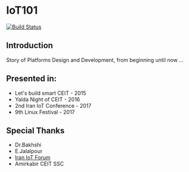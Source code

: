 # IoT101
[![Build Status](https://travis-ci.org/1995parham/IoT101.svg?branch=master)](https://travis-ci.org/1995parham/IoT101)

## Introduction

Story of Platforms Design and Development, from beginning until now ...

## Presented in:

- Let's build smart CEIT - 2015
- Yalda Night of CEIT - 2016
- 2nd Iran IoT Conference - 2017
- 9th Linux Festival - 2017

## Special Thanks

- Dr.Bakhshi
- E.Jalalpour
- [Iran IoT Forum](http://www.iraniotforum.org/)
- Amirkabir CEIT SSC

